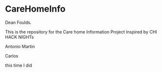 # CareHomeInfo


Dean Foulds.

This is the repository for the Care home Information Project Inspired by CHI HACK NIGHTs



Antonio Martin

Carlos


this time I did
